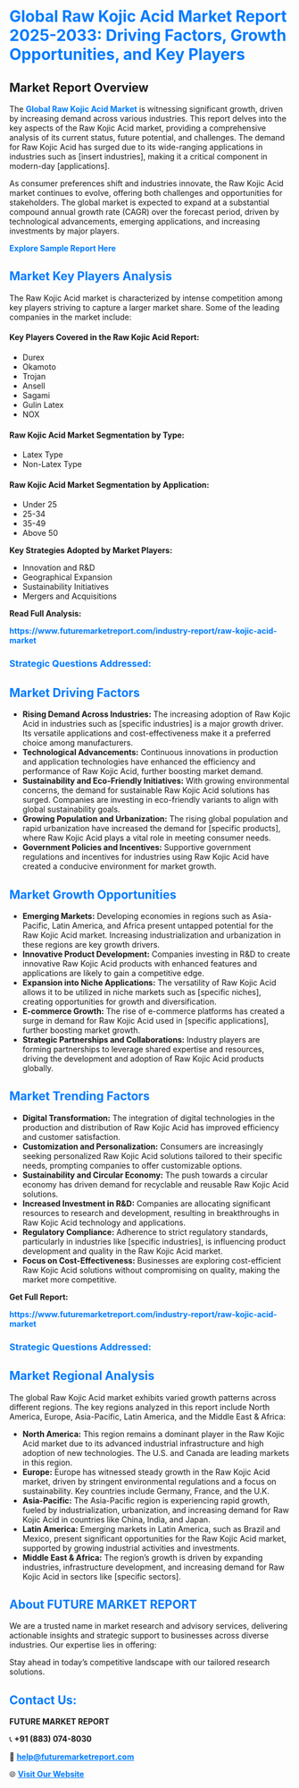 <h1 style="color: #007BFF;">Global Raw Kojic Acid Market Report 2025-2033: Driving Factors, Growth Opportunities, and Key Players</h1>

<section id="overview">
<h2>Market Report Overview</h2>
<p>The <a href="https://www.futuremarketreport.com/industry-report/raw-kojic-acid-market" style="color: #007BFF; text-decoration: none;"><strong>Global Raw Kojic Acid Market</strong></a> is witnessing significant growth, driven by increasing demand across various industries. This report delves into the key aspects of the Raw Kojic Acid market, providing a comprehensive analysis of its current status, future potential, and challenges. The demand for Raw Kojic Acid has surged due to its wide-ranging applications in industries such as [insert industries], making it a critical component in modern-day [applications].</p>
<p>As consumer preferences shift and industries innovate, the Raw Kojic Acid market continues to evolve, offering both challenges and opportunities for stakeholders. The global market is expected to expand at a substantial compound annual growth rate (CAGR) over the forecast period, driven by technological advancements, emerging applications, and increasing investments by major players.</p>
</section>

<section id="overview">
<p><a href="https://www.futuremarketreport.com/request-sample/reportId=33000" style="color: #007BFF; text-decoration: none;"><strong>Explore Sample Report Here</strong></a></p>
</section>

<section id="key-players">
<h2 style="color: #007BFF;">Market Key Players Analysis</h2>
<p>The Raw Kojic Acid market is characterized by intense competition among key players striving to capture a larger market share. Some of the leading companies in the market include:</p>
<h4>Key Players Covered in the Raw Kojic Acid Report:</h4>
<ul><li>Durex</li><li>Okamoto</li><li>Trojan</li><li>Ansell</li><li>Sagami</li><li>Gulin Latex</li><li>NOX</li></ul>
<h4>Raw Kojic Acid Market Segmentation by Type:</h4>
<ul><li>Latex Type</li><li>Non-Latex Type</li></ul>

<h4>Raw Kojic Acid Market Segmentation by Application:</h4>
<ul><li>Under 25</li><li>25-34</li><li>35-49</li><li>Above 50</li></ul>
<p><strong>Key Strategies Adopted by Market Players:</strong></p>
<ul>
<li>Innovation and R&D</li>
<li>Geographical Expansion</li>
<li>Sustainability Initiatives</li>
<li>Mergers and Acquisitions</li>
</ul>
</section>

<section>
<p><strong>Read Full Analysis: </strong></p><a href="https://www.futuremarketreport.com/industry-report/raw-kojic-acid-market" style="color: #007BFF; text-decoration: none;"><strong>https://www.futuremarketreport.com/industry-report/raw-kojic-acid-market</strong></a>
<h3 style="color: #007BFF;">Strategic Questions Addressed:</h3>
</section>

<section id="driving-factors">
<h2 style="color: #007BFF;">Market Driving Factors</h2>
<ul>
<li><strong>Rising Demand Across Industries:</strong> The increasing adoption of Raw Kojic Acid in industries such as [specific industries] is a major growth driver. Its versatile applications and cost-effectiveness make it a preferred choice among manufacturers.</li>
<li><strong>Technological Advancements:</strong> Continuous innovations in production and application technologies have enhanced the efficiency and performance of Raw Kojic Acid, further boosting market demand.</li>
<li><strong>Sustainability and Eco-Friendly Initiatives:</strong> With growing environmental concerns, the demand for sustainable Raw Kojic Acid solutions has surged. Companies are investing in eco-friendly variants to align with global sustainability goals.</li>
<li><strong>Growing Population and Urbanization:</strong> The rising global population and rapid urbanization have increased the demand for [specific products], where Raw Kojic Acid plays a vital role in meeting consumer needs.</li>
<li><strong>Government Policies and Incentives:</strong> Supportive government regulations and incentives for industries using Raw Kojic Acid have created a conducive environment for market growth.</li>
</ul>
</section>

<section id="growth-opportunities">
<h2 style="color: #007BFF;">Market Growth Opportunities</h2>
<ul>
<li><strong>Emerging Markets:</strong> Developing economies in regions such as Asia-Pacific, Latin America, and Africa present untapped potential for the Raw Kojic Acid market. Increasing industrialization and urbanization in these regions are key growth drivers.</li>
<li><strong>Innovative Product Development:</strong> Companies investing in R&D to create innovative Raw Kojic Acid products with enhanced features and applications are likely to gain a competitive edge.</li>
<li><strong>Expansion into Niche Applications:</strong> The versatility of Raw Kojic Acid allows it to be utilized in niche markets such as [specific niches], creating opportunities for growth and diversification.</li>
<li><strong>E-commerce Growth:</strong> The rise of e-commerce platforms has created a surge in demand for Raw Kojic Acid used in [specific applications], further boosting market growth.</li>
<li><strong>Strategic Partnerships and Collaborations:</strong> Industry players are forming partnerships to leverage shared expertise and resources, driving the development and adoption of Raw Kojic Acid products globally.</li>
</ul>
</section>

<section id="trending-factors">
<h2 style="color: #007BFF;">Market Trending Factors</h2>
<ul>
<li><strong>Digital Transformation:</strong> The integration of digital technologies in the production and distribution of Raw Kojic Acid has improved efficiency and customer satisfaction.</li>
<li><strong>Customization and Personalization:</strong> Consumers are increasingly seeking personalized Raw Kojic Acid solutions tailored to their specific needs, prompting companies to offer customizable options.</li>
<li><strong>Sustainability and Circular Economy:</strong> The push towards a circular economy has driven demand for recyclable and reusable Raw Kojic Acid solutions.</li>
<li><strong>Increased Investment in R&D:</strong> Companies are allocating significant resources to research and development, resulting in breakthroughs in Raw Kojic Acid technology and applications.</li>
<li><strong>Regulatory Compliance:</strong> Adherence to strict regulatory standards, particularly in industries like [specific industries], is influencing product development and quality in the Raw Kojic Acid market.</li>
<li><strong>Focus on Cost-Effectiveness:</strong> Businesses are exploring cost-efficient Raw Kojic Acid solutions without compromising on quality, making the market more competitive.</li>
</ul>
</section>

<section>
<p><strong>Get Full Report: </strong></p><a href="https://www.futuremarketreport.com/industry-report/raw-kojic-acid-market" style="color: #007BFF; text-decoration: none;"><strong>https://www.futuremarketreport.com/industry-report/raw-kojic-acid-market</strong></a>
<h3 style="color: #007BFF;">Strategic Questions Addressed:</h3>
</section>


<section id="regional-analysis">
<h2 style="color: #007BFF;">Market Regional Analysis</h2>
<p>The global Raw Kojic Acid market exhibits varied growth patterns across different regions. The key regions analyzed in this report include North America, Europe, Asia-Pacific, Latin America, and the Middle East & Africa:</p>
<ul>
<li><strong>North America:</strong> This region remains a dominant player in the Raw Kojic Acid market due to its advanced industrial infrastructure and high adoption of new technologies. The U.S. and Canada are leading markets in this region.</li>
<li><strong>Europe:</strong> Europe has witnessed steady growth in the Raw Kojic Acid market, driven by stringent environmental regulations and a focus on sustainability. Key countries include Germany, France, and the U.K.</li>
<li><strong>Asia-Pacific:</strong> The Asia-Pacific region is experiencing rapid growth, fueled by industrialization, urbanization, and increasing demand for Raw Kojic Acid in countries like China, India, and Japan.</li>
<li><strong>Latin America:</strong> Emerging markets in Latin America, such as Brazil and Mexico, present significant opportunities for the Raw Kojic Acid market, supported by growing industrial activities and investments.</li>
<li><strong>Middle East & Africa:</strong> The region’s growth is driven by expanding industries, infrastructure development, and increasing demand for Raw Kojic Acid in sectors like [specific sectors].</li>
</ul>
</section>

<footer>
<h2 style="color: #007BFF;">About FUTURE MARKET REPORT</h2>
<p>We are a trusted name in market research and advisory services, delivering actionable insights and strategic support to businesses across diverse industries. Our expertise lies in offering:</p>

<p>Stay ahead in today’s competitive landscape with our tailored research solutions.</p>

<h2 style="color: #007BFF;">Contact Us:</h2>
<p><strong>FUTURE MARKET REPORT</strong></p>
<p>📞 <strong>+91 (883) 074-8030</strong></p>
<p>📧 <strong><a href="mailto:help@futuremarketreport.com" style="color: #007BFF;">help@futuremarketreport.com</a></strong></p>
<p>🌐 <strong><a href="https://www.futuremarketreport.com/" style="color: #007BFF;">Visit Our Website</a></strong></p>
</footer>